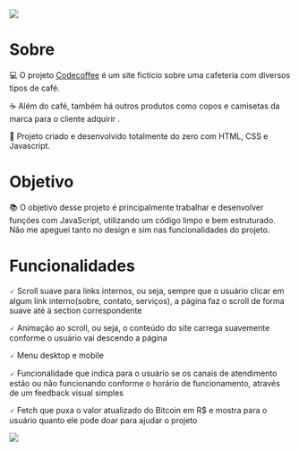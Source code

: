 <img src='https://ik.imagekit.io/Willx/placa_QFt85q_WW.png?ik-sdk-version=javascript-1.4.3&updatedAt=1668690433385'>

# Sobre

💻 O projeto [Codecoffee](https://github.com/Williamxr/Codecoffee) é um site fictício sobre uma cafeteria com diversos tipos de café.

☕ Além do café, também há outros produtos como copos e camisetas da marca para o cliente adquirir .

📱 Projeto criado e desenvolvido totalmente do zero com HTML, CSS e Javascript.

# Objetivo

📚 O objetivo desse projeto é principalmente trabalhar e desenvolver funções com JavaScript, utilizando um código limpo e bem estruturado. Não me apeguei tanto no design e sim nas funcionalidades do projeto.

# Funcionalidades

🗸 Scroll suave para links internos, ou seja, sempre que o usuário clicar em algum link interno(sobre, contato, serviços), a página faz o scroll de forma suave até à section correspondente

🗸 Animação ao scroll, ou seja, o conteúdo do site carrega suavemente conforme o usuário vai descendo a página

🗸 Menu desktop e mobile

🗸 Funcionalidade que indica para o usuário se os canais de atendimento estão ou não funcionando conforme o horário de funcionamento, através de um feedback visual simples

🗸 Fetch que puxa o valor atualizado do Bitcoin em R$ e mostra para o usuário quanto ele pode doar para ajudar o projeto

<img src='https://ik.imagekit.io/Willx/fetch_ps8Rderl4.png?ik-sdk-version=javascript-1.4.3&updatedAt=1668690251241'>